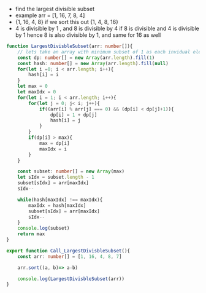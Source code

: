 - find the largest divisible subset
- example arr = [1, 16, 7, 8, 4]
- {1, 16, 4, 8} if we sort this out {1, 4, 8, 16}
- 4 is divisible by 1 , and 8 is divisible by 4 if 8 is divisible and 4 is divisible by 1 hence 8 is also divisible by 1, and same for 16 as well


```ts
function LargestDivisbleSubset(arr: number[]){
    // lets take an array with minimum subset of 1 as each invidual element is a subset
    const dp: number[] = new Array(arr.length).fill(1)
    const hash: number[] = new Array(arr.length).fill(null)
    for(let i =0; i < arr.length; i++){
        hash[i] = i
    }
    let max = 0
    let maxIdx = 0
    for(let i = 1; i < arr.length; i++){
        for(let j = 0; j< i; j++){
            if((arr[i] % arr[j] === 0) && (dp[i] < dp[j]+1)){
                dp[i] = 1 + dp[j]
                hash[i] = j
            }
        }
        if(dp[i] > max){
            max = dp[i]
            maxIdx = i
        }
    }

    const subset: number[] = new Array(max)
    let sIdx = subset.length - 1
    subset[sIdx] = arr[maxIdx]
    sIdx--

    while(hash[maxIdx] !== maxIdx){
        maxIdx = hash[maxIdx]
        subset[sIdx] = arr[maxIdx]
        sIdx--
    }
    console.log(subset)
    return max
}

export function Call_LargestDivisbleSubset(){
    const arr: number[] = [1, 16, 4, 8, 7]

    arr.sort((a, b)=> a-b)

    console.log(LargestDivisbleSubset(arr))
}

```
